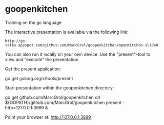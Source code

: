 # goopenkitchen

Training on the go language

The interactive presentation is available via the following link:

    http://go-talks.appspot.com/github.com/MarcGrol/goopenkitchen/openKitchen.slide#1

You can also run it locally on your own device:
Use the "present"-tool to view and "execute" the presentation.

Get the present application:

   go get golang.org/x/tools/present

Start presentation within the goopenkitchen directory:

   go get github.com/MarcGrol/goopenkitchen
   cd ${GOPATH}/github.com/MarcGrol/goopenkitchen
   present -http=127.0.0.1:3999 &

Point your browser at: http://127.0.0.1:3999


